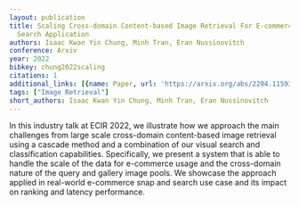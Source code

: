 ```yaml
---
layout: publication
title: Scaling Cross-domain Content-based Image Retrieval For E-commerce Snap And
  Search Application
authors: Isaac Kwan Yin Chung, Minh Tran, Eran Nussinovitch
conference: Arxiv
year: 2022
bibkey: chung2022scaling
citations: 1
additional_links: [{name: Paper, url: 'https://arxiv.org/abs/2204.11593'}]
tags: ["Image Retrieval"]
short_authors: Isaac Kwan Yin Chung, Minh Tran, Eran Nussinovitch
---
```

In this industry talk at ECIR 2022, we illustrate how we approach the main
challenges from large scale cross-domain content-based image retrieval using a
cascade method and a combination of our visual search and classification
capabilities. Specifically, we present a system that is able to handle the
scale of the data for e-commerce usage and the cross-domain nature of the query
and gallery image pools. We showcase the approach applied in real-world
e-commerce snap and search use case and its impact on ranking and latency
performance.